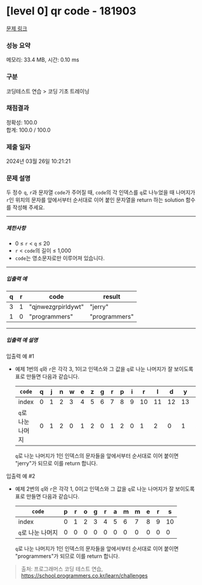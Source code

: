 # [level 0] qr code - 181903 

[문제 링크](https://school.programmers.co.kr/learn/courses/30/lessons/181903) 

### 성능 요약

메모리: 33.4 MB, 시간: 0.10 ms

### 구분

코딩테스트 연습 > 코딩 기초 트레이닝

### 채점결과

정확성: 100.0<br/>합계: 100.0 / 100.0

### 제출 일자

2024년 03월 26일 10:21:21

### 문제 설명

<p>두 정수 <code>q</code>, <code>r</code>과 문자열 <code>code</code>가 주어질 때, <code>code</code>의 각 인덱스를 <code>q</code>로 나누었을 때 나머지가 <code>r</code>인 위치의 문자를 앞에서부터 순서대로 이어 붙인 문자열을 return 하는 solution 함수를 작성해 주세요.</p>

<hr>

<h5>제한사항</h5>

<ul>
<li>0 ≤ <code>r</code> &lt; <code>q</code> ≤ 20</li>
<li><code>r</code> &lt; <code>code</code>의 길이 ≤ 1,000</li>
<li><code>code</code>는 영소문자로만 이루어져 있습니다.</li>
</ul>

<hr>

<h5>입출력 예</h5>
<table class="table">
        <thead><tr>
<th>q</th>
<th>r</th>
<th>code</th>
<th>result</th>
</tr>
</thead>
        <tbody><tr>
<td>3</td>
<td>1</td>
<td>"qjnwezgrpirldywt"</td>
<td>"jerry"</td>
</tr>
<tr>
<td>1</td>
<td>0</td>
<td>"programmers"</td>
<td>"programmers"</td>
</tr>
</tbody>
      </table>
<hr>

<h5>입출력 예 설명</h5>

<p>입출력 예 #1</p>

<ul>
<li><p>예제 1번의 <code>q</code>와 <code>r</code>은 각각 3, 1이고 인덱스와 그 값을 <code>q</code>로 나눈 나머지가 잘 보이도록 표로 만들면 다음과 같습니다.</p>
<table class="table">
        <thead><tr>
<th><code>code</code></th>
<th>q</th>
<th>j</th>
<th>n</th>
<th>w</th>
<th>e</th>
<th>z</th>
<th>g</th>
<th>r</th>
<th>p</th>
<th>i</th>
<th>r</th>
<th>l</th>
<th>d</th>
<th>y</th>
<th>w</th>
<th>t</th>
</tr>
</thead>
        <tbody><tr>
<td>index</td>
<td>0</td>
<td>1</td>
<td>2</td>
<td>3</td>
<td>4</td>
<td>5</td>
<td>6</td>
<td>7</td>
<td>8</td>
<td>9</td>
<td>10</td>
<td>11</td>
<td>12</td>
<td>13</td>
<td>14</td>
<td>15</td>
</tr>
<tr>
<td><code>q</code>로 나눈 나머지</td>
<td>0</td>
<td>1</td>
<td>2</td>
<td>0</td>
<td>1</td>
<td>2</td>
<td>0</td>
<td>1</td>
<td>2</td>
<td>0</td>
<td>1</td>
<td>2</td>
<td>0</td>
<td>1</td>
<td>2</td>
<td>0</td>
</tr>
</tbody>
      </table>
<p><code>q</code>로 나눈 나머지가 1인 인덱스의 문자들을 앞에서부터 순서대로 이어 붙이면 "jerry"가 되므로 이를 return 합니다.</p></li>
</ul>

<p>입출력 예 #2</p>

<ul>
<li><p>예제 2번의 <code>q</code>와 <code>r</code>은 각각 1, 0이고 인덱스와 그 값을 <code>q</code>로 나눈 나머지가 잘 보이도록 표로 만들면 다음과 같습니다.</p>
<table class="table">
        <thead><tr>
<th><code>code</code></th>
<th>p</th>
<th>r</th>
<th>o</th>
<th>g</th>
<th>r</th>
<th>a</th>
<th>m</th>
<th>m</th>
<th>e</th>
<th>r</th>
<th>s</th>
</tr>
</thead>
        <tbody><tr>
<td>index</td>
<td>0</td>
<td>1</td>
<td>2</td>
<td>3</td>
<td>4</td>
<td>5</td>
<td>6</td>
<td>7</td>
<td>8</td>
<td>9</td>
<td>10</td>
</tr>
<tr>
<td><code>q</code>로 나눈 나머지</td>
<td>0</td>
<td>0</td>
<td>0</td>
<td>0</td>
<td>0</td>
<td>0</td>
<td>0</td>
<td>0</td>
<td>0</td>
<td>0</td>
<td>0</td>
</tr>
</tbody>
      </table>
<p><code>q</code>로 나눈 나머지가 1인 인덱스의 문자들을 앞에서부터 순서대로 이어 붙이면 "programmers"가 되므로 이를 return 합니다.</p></li>
</ul>


> 출처: 프로그래머스 코딩 테스트 연습, https://school.programmers.co.kr/learn/challenges